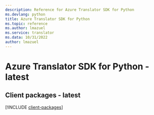 ```yaml
---
description: Reference for Azure Translator SDK for Python
ms.devlang: python
title: Azure Translator SDK for Python
ms.topic: reference
ms.author: lmazuel
ms.service: translator
ms.data: 10/31/2022
author: lmazuel
---
```

# Azure Translator SDK for Python - latest

## Client packages - latest
[!INCLUDE [client-packages](translator-client-index.md)]